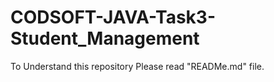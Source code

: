 # CODSOFT-JAVA-Task3-Student_Management
To Understand this repository Please read "READMe.md" file.
